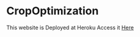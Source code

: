 # CropOptimization
This website is Deployed at Heroku
Access it [Here](https://cropopt-34e645eeca6c.herokuapp.com/home)
